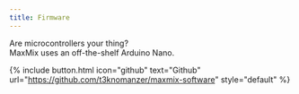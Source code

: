 ```yaml
---
title: Firmware
---
```


Are microcontrollers your thing?   
MaxMix uses an off-the-shelf Arduino Nano.

{% include button.html icon="github" text="Github" url="https://github.com/t3knomanzer/maxmix-software" style="default" %}
